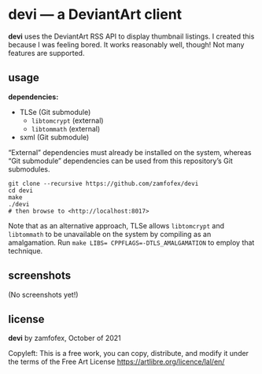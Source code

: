 devi — a DeviantArt client
===

**devi** uses the DeviantArt RSS API to display thumbnail listings.
I created this because I was feeling bored.
It works reasonably well, though!
Not many features are supported.

usage
---

**dependencies:**
- TLSe (Git submodule)
  - `libtomcrypt` (external)
  - `libtommath` (external)
- sxml (Git submodule)

“External” dependencies must already be installed on the system, whereas “Git submodule” dependencies can be used from this repository’s Git submodules.

~~~ shell
git clone --recursive https://github.com/zamfofex/devi
cd devi
make
./devi
# then browse to <http://localhost:8017>
~~~

Note that as an alternative approach, TLSe allows `libtomcrypt` and `libtommath` to be unavailable on the system by compiling as an amalgamation.
Run `make LIBS= CPPFLAGS=-DTLS_AMALGAMATION` to employ that technique.

screenshots
---

(No screenshots yet!)

license
---

**devi** by zamfofex, October of 2021

Copyleft: This is a free work, you can copy, distribute, and modify it under the terms of the Free Art License <https://artlibre.org/licence/lal/en/>
